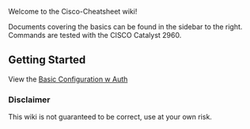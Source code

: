 Welcome to the Cisco-Cheatsheet wiki!

Documents covering the basics can be found in the sidebar to the right. Commands are tested with the CISCO Catalyst 2960.

## Getting Started

View the [Basic Configuration w Auth](https://github.com/metrafonic/Cisco-Cheatsheet/wiki)

### Disclaimer

This wiki is not guaranteed to be correct, use at your own risk.
